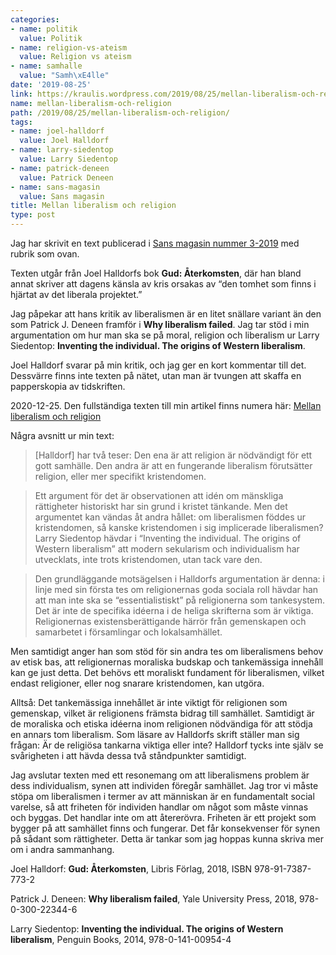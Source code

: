 ```yaml
---
categories:
- name: politik
  value: Politik
- name: religion-vs-ateism
  value: Religion vs ateism
- name: samhalle
  value: "Samh\xE4lle"
date: '2019-08-25'
link: https://kraulis.wordpress.com/2019/08/25/mellan-liberalism-och-religion/
name: mellan-liberalism-och-religion
path: /2019/08/25/mellan-liberalism-och-religion/
tags:
- name: joel-halldorf
  value: Joel Halldorf
- name: larry-siedentop
  value: Larry Siedentop
- name: patrick-deneen
  value: Patrick Deneen
- name: sans-magasin
  value: Sans magasin
title: Mellan liberalism och religion
type: post
---
```

Jag har skrivit en text publicerad i [Sans magasin nummer 3-2019](https://fritanke.se/sans/sans-nr-3-%e2%80%a2-2019/) med rubrik som ovan.

Texten utgår från Joel Halldorfs bok **Gud: Återkomsten**, där han bland annat skriver att dagens känsla av kris orsakas av “den tomhet som finns i hjärtat av det liberala projektet.”

Jag påpekar att hans kritik av liberalismen är en litet snällare variant än den som Patrick J. Deneen framför i **Why liberalism failed**. Jag tar stöd i min argumentation om hur man ska se på moral, religion och liberalism ur Larry Siedentop: **Inventing the individual. The origins of Western liberalism**.

Joel Halldorf svarar på min kritik, och jag ger en kort kommentar till det. Dessvärre finns inte texten på nätet, utan man är tvungen att skaffa en papperskopia av tidskriften.

2020-12-25. Den fullständiga texten till min artikel finns numera här: [Mellan liberalism och religion](/posts/)

Några avsnitt ur min text:

> [Halldorf] har två teser: Den ena är att religion är nödvändigt för ett gott samhälle. Den andra är att en fungerande liberalism förutsätter religion, eller mer specifikt kristendomen.

> Ett argument för det är observationen att idén om mänskliga rättigheter historiskt har sin grund i kristet tänkande. Men det argumentet kan vändas åt andra hållet: om liberalismen föddes ur kristendomen, så kanske kristendomen i sig implicerade liberalismen? Larry Siedentop hävdar i “Inventing the individual. The origins of Western liberalism” att modern sekularism och individualism har utvecklats, inte trots kristendomen, utan tack vare den.

> Den grundläggande motsägelsen i Halldorfs argumentation är denna: i linje med sin första tes om religionernas goda sociala roll hävdar han att man inte ska se “essentialistiskt” på religionerna som tankesystem. Det är inte de specifika idéerna i de heliga skrifterna som är viktiga. Religionernas existensberättigande härrör från gemenskapen och samarbetet i församlingar och lokalsamhället.

Men samtidigt anger han som stöd för sin andra tes om liberalismens behov av etisk bas, att religionernas moraliska budskap och tankemässiga innehåll kan ge just detta. Det behövs ett moraliskt fundament för liberalismen, vilket endast religioner, eller nog snarare kristendomen, kan utgöra.

Alltså: Det tankemässiga innehållet är inte viktigt för religionen som gemenskap, vilket är religionens främsta bidrag till samhället. Samtidigt är de moraliska och etiska idéerna inom religionen nödvändiga för att stödja en annars tom liberalism. Som läsare av Halldorfs skrift ställer man sig frågan: Är de religiösa tankarna viktiga eller inte? Halldorf tycks inte själv se svårigheten i att hävda dessa två ståndpunkter samtidigt.

Jag avslutar texten med ett resonemang om att liberalismens problem är dess individualism, synen att individen föregår samhället. Jag tror vi måste stöpa om liberalismen i termer av att människan är en fundamentalt social varelse, så att friheten för individen handlar om något som måste vinnas och byggas. Det handlar inte om att återerövra. Friheten är ett projekt som bygger på att samhället finns och fungerar. Det får konsekvenser för synen på sådant som rättigheter. Detta är tankar som jag hoppas kunna skriva mer om i andra sammanhang.

Joel Halldorf: **Gud: Återkomsten**, Libris Förlag, 2018, ISBN 978-91-7387-773-2

Patrick J. Deneen: **Why liberalism failed**, Yale University Press, 2018, 978-0-300-22344-6

Larry Siedentop: **Inventing the individual. The origins of Western liberalism**, Penguin Books, 2014, 978-0-141-00954-4

